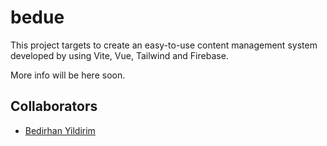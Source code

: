 # bedue

This project targets to create an easy-to-use content management system developed by using Vite, Vue, Tailwind and Firebase.

More info will be here soon.

## Collaborators

- [Bedirhan Yildirim](https://github.com/bedirhanyildirim)